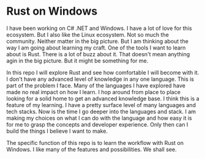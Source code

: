 # Rust on Windows
I have been working on C# .NET and Windows. I have a lot of love for this ecosystem. But I also like the Linux ecosystem. Not so much the community. Neither matter in the big picture. But I am thinking about the way I am going about learning my craft. One of the tools I want to learn about is Rust. There is a lot of buzz about it. That doesn't mean anything agin in the big picture. But it might be something for me. 

In this repo I will explore Rust and see how comfortable I will become with it. I don't have any advanced level of knowledge in any one language. This is part of the problem I face. Many of the languages I have explored have made no real impact on how I learn. I hop around from place to place looking for a solid home to get an advanced knowledge base. I think this is a feature of my learning. I have a pretty surface level of many languages and tech stacks. Now is the time I go deeper into the languages and stack. I am making my choices on what I can do with the language and how easy it is for me to grasp the concepts and developer experience. Only then can I build the things I believe I want to make. 

The specific function of this repo is to learn the workflow with Rust on Windows. I like many of the features and possibilities. We shall see. 